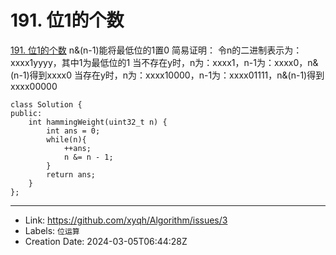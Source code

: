 # 191. 位1的个数

[191. 位1的个数](https://leetcode.cn/problems/number-of-1-bits/)
n&(n-1)能将最低位的1置0
简易证明：
令n的二进制表示为：xxxx1yyyy，其中1为最低位的1
当不存在y时，n为：xxxx1，n-1为：xxxx0，n&(n-1)得到xxxx0
当存在y时，n为：xxxx10000，n-1为：xxxx01111，n&(n-1)得到xxxx00000
```
class Solution {
public:
    int hammingWeight(uint32_t n) {
        int ans = 0;
        while(n){
            ++ans;
            n &= n - 1;
        }
        return ans;
    }
};
```

---

* Link: https://github.com/xyqh/Algorithm/issues/3
* Labels: `位运算`
* Creation Date: 2024-03-05T06:44:28Z
